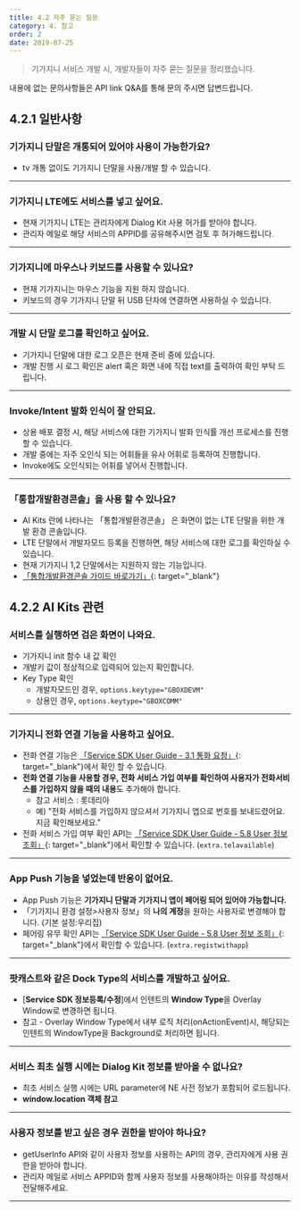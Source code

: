 ```yaml
---
title: 4.2 자주 묻는 질문
category: 4. 참고
order: 2
date: 2019-07-25
---
```


> 기가지니 서비스 개발 시, 개발자들이 자주 묻는 질문을 정리했습니다.

내용에 없는 문의사항들은 API link Q&A를 통해 문의 주시면 답변드립니다.

## 4.2.1 일반사항

### 기가지니 단말은 개통되어 있어야 사용이 가능한가요?

- tv 개통 없이도 기가지니 단말을 사용/개발 할 수 있습니다. 

------

### 기가지니 LTE에도 서비스를 넣고 싶어요.

- 현재 기가지니 LTE는 관리자에게 Dialog Kit 사용 허가를 받아야 합니다. 
- 관리자 메일로 해당 서비스의 APPID를 공유해주시면 검토 후 허가해드립니다. 

------

### 기가지니에 마우스나 키보드를 사용할 수 있나요?

- 현재 기가지니는 마우스 기능을 지원 하지 않습니다.
- 키보드의 경우 기가지니 단말 뒤 USB 단자에 연결하면 사용하실 수 있습니다.

------

### 개발 시 단말 로그를 확인하고 싶어요.

- 기가지니 단말에 대한 로그 오픈은 현재 준비 중에 있습니다. 
- 개발 진행 시 로그 확인은 alert 혹은 화면 내에 직접 text를 출력하여 확인 부탁 드립니다.

------

### Invoke/Intent 발화 인식이 잘 안되요.

- 상용 배포 결정 시, 해당 서비스에 대한 기가지니 발화 인식률 개선 프로세스를 진행할 수 있습니다.
- 개발 중에는 자주 오인식 되는 어휘들을 유사 어휘로 등록하여 진행합니다.
- Invoke에도 오인식되는 어휘를 넣어서 진행합니다. 

------

### 「통합개발환경콘솔」을 사용 할 수 있나요?

- AI Kits 란에 나타나는 「통합개발환경콘솔」 은 화면이 없는 LTE 단말을 위한 개발 환경 콘솔입니다.
- LTE 단말에서 개발자모드 등록을 진행하면, 해당 서비스에 대한 로그를 확인하실 수 있습니다.
- 현재 기가지니 1,2 단말에서는 지원하지 않는 기능입니다.
- [「통합개발환경콘솔 가이드 바로가기」](https://github.com/GiGAGenie-ServiceSDK/UserGuide/wiki/통합개발환경){: target="_blank"}

## 4.2.2 AI Kits 관련

### 서비스를 실행하면 검은 화면이 나와요.

* 기가지니 init 함수 내 값 확인
* 개발키 값이 정상적으로 입력되어 있는지 확인합니다. 
* Key Type 확인
  * 개발자모드인 경우,  `options.keytype="GBOXDEVM"`
  * 상용인 경우, `options.keytype="GBOXCOMM"`

------

### 기가지니 전화 연결 기능을 사용하고 싶어요.

- 전화 연결 기능은 [「Service SDK User Guide - 3.1 통화 요청」](https://github.com/GiGAGenie-ServiceSDK/UserGuide/wiki/call.requestCall){: target="_blank"}에서 확인 할 수 있습니다.
- **전화 연결 기능을 사용할 경우, 전화 서비스 가입 여부를 확인하여 사용자가 전화서비스를 가입하지 않을 때의 내용**도 추가해야 합니다.
  - 참고 서비스 : 롯데리아
  - 예) "전화 서비스를 가입하지 않으셔서 기가지니 앱으로 번호를 보내드렸어요. 지금 확인해보세요."
- 전화 서비스 가입 여부 확인 API는 [「Service SDK User Guide - 5.8 User 정보 조회」](https://github.com/GiGAGenie-ServiceSDK/UserGuide/wiki/appinfo.getUserInfo){: target="_blank"}에서 확인할 수 있습니다. (`extra.telavailable`)

------

### App Push 기능을 넣었는데 반응이 없어요.

- App Push 기능은 **기가지니 단말과 기가지니 앱이 페어링 되어 있어야 가능합니다.**
- 「기가지니 환경 설정>사용자 정보」의 **나의 계정**을 원하는 사용자로 변경해야 합니다. (기본 설정:우리집)
- 페어링 유무 확인 API는 [「Service SDK User Guide - 5.8 User 정보 조회」](https://github.com/GiGAGenie-ServiceSDK/UserGuide/wiki/appinfo.getUserInfo){: target="_blank"}에서 확인할 수 있습니다. (`extra.registwithapp`)

------

### 팟캐스트와 같은 Dock Type의 서비스를 개발하고 싶어요.

- [**Service SDK 정보등록/수정**]에서 인텐트의 **Window Type**을 Overlay Window로 변경하면 됩니다.
- 참고 - Overlay Window Type에서 내부 로직 처리(onActionEvent)시, 해당되는 인텐트의 WindowType을 Background로 처리하면 됩니다.

------

### 서비스 최초 실행 시에는 Dialog Kit 정보를 받아올 수 없나요?

- 최초 서비스 실행 시에는 URL parameter에 NE 사전 정보가 포함되어 로드됩니다.
- **window.location 객체 참고**

------

### 사용자 정보를 받고 싶은 경우 권한을 받아야 하나요?

- getUserInfo API와 같이 사용자 정보를 사용하는 API의 경우, 관리자에게 사용 권한을 받아야 합니다.
- 관리자 메일로 서비스 APPID와 함께 사용자 정보를 사용해야하는 이유를 작성해서 전달해주세요.

------

